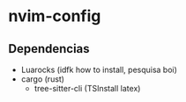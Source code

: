 # nvim-config

## Dependencias

- Luarocks (idfk how to install, pesquisa boi)
- cargo (rust)
  - tree-sitter-cli (TSInstall latex)
